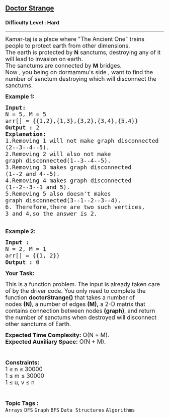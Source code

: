 <h2><a href="https://www.geeksforgeeks.org/problems/doctor-strange2206/1?page=1&category=Arrays&difficulty=Hard&sortBy=difficulty">Doctor Strange</a></h2><h3>Difficulty Level : Hard</h3><hr><div class="problems_problem_content__Xm_eO"><p><span style="font-size:18px">Kamar-taj is a place where "The Ancient One" trains people to protect earth from other dimensions.<br>
The earth is protected by <strong>N</strong>&nbsp;sanctums, destroying any of it will lead to invasion on earth.<br>
The sanctums are connected by <strong>M</strong>&nbsp;bridges.<br>
Now , you being on dormammu's side , want to find the number&nbsp;of sanctum destroying which will disconnect the sanctums.</span></p>

<p><span style="font-size:18px"><strong>Example 1:</strong></span></p>

<pre><span style="font-size:18px"><strong>Input:</strong>
N = 5, M = 5
arr[] = {{1,2},{1,3},{3,2},{3,4},{5,4}}
<strong>Output :</strong> 2
<strong>Explanation:</strong>
1.Removing 1 will not make graph disconnected
(2--3--4--5).
2.Removing 2 will also not make 
graph disconnected(1--3--4--5).
3.Removing 3 makes graph disconnected 
(1--2 and 4--5).
4.Removing 4 makes graph disconnected 
(1--2--3--1 and 5).
5.Removing 5 also doesn't makes 
graph disconnected(3--1--2--3--4).
6. Therefore,there are two such vertices,
3 and 4,so the answer is 2.

</span></pre>

<p><span style="font-size:18px"><strong>Example 2:</strong></span></p>

<pre><span style="font-size:18px"><strong>Input :</strong> 
N = 2, M = 1 
arr[] = {{1, 2}}<strong>
Output :</strong> 0</span></pre>

<p><span style="font-size:18px"><strong>Your Task:</strong></span></p>

<p><span style="font-size:18px">This is a function problem. The input is already taken care of by the driver code. You only need to complete the function <strong>doctorStrange()</strong> that takes a number of nodes&nbsp;<strong>(N)</strong>, a number of edges&nbsp;<strong>(M),</strong> a 2-D&nbsp;matrix that contains connection between nodes&nbsp;<strong>(graph)</strong>, and return the number&nbsp;of sanctums when destroyed will disconnect other sanctums of Earth.&nbsp;</span></p>

<p><span style="font-size:18px"><strong>Expected Time Complexity:</strong>&nbsp;O(N + M).<br>
<strong>Expected Auxiliary Space:</strong>&nbsp;O(N + M).</span></p>

<p>&nbsp;</p>

<p><span style="font-size:18px"><strong>Constraints:</strong><br>
1 ≤ n ≤ 30000<br>
1 ≤ m ≤ 30000<br>
1 ≤ u, v&nbsp;≤ n</span></p>
</div><br><p><span style=font-size:18px><strong>Topic Tags : </strong><br><code>Arrays</code>&nbsp;<code>DFS</code>&nbsp;<code>Graph</code>&nbsp;<code>BFS</code>&nbsp;<code>Data Structures</code>&nbsp;<code>Algorithms</code>&nbsp;